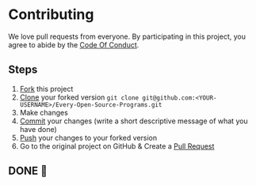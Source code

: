 # Contributing

We love pull requests from everyone. By participating in this project, you
agree to abide by the [Code Of Conduct](https://github.com/ayush-sleeping/Every-Open-Source-Programs/blob/main/CODE_OF_CONDUCT.md).

## Steps

1. [Fork](https://docs.github.com/en/get-started/quickstart/fork-a-repo) this project
2. [Clone](https://help.github.com/articles/fork-a-repo/#step-2-create-a-local-clone-of-your-fork) your forked version `git clone git@github.com:<YOUR-USERNAME>/Every-Open-Source-Programs.git`
3. Make changes
4. [Commit](https://help.github.com/articles/adding-a-file-to-a-repository-using-the-command-line/) your changes (write a short descriptive message of what you have done)
5. [Push](https://help.github.com/articles/pushing-to-a-remote/) your changes to your forked version
6. Go to the original project on GitHub & Create a [Pull Request](https://help.github.com/articles/about-pull-requests/)

## DONE 🥳
